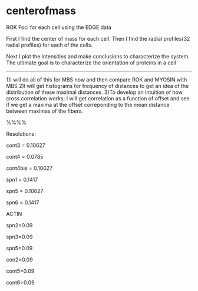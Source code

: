 centerofmass
============

ROK Foci for each cell using the EDGE data

First I find the center of mass for each cell. Then I find the radial profiles(32 radial profiles) for each of the cells. 

Next I plot the intensities and make conclusions to characterize the system. The ultimate goal is to characterize the orientation
of proteins in a cell

************************************

1)I will do all of this for MBS now and then compare ROK and MYOSIN with MBS
2)I will get histograms for frequency of distances to get an idea of the distribution of these maximal distances.
3)To develop an intuition of how cross correlation works; I will get correlation as a function of offset and see if we get a maxima at the offset correponding to the mean distance between maximas of the fibers.

%%%%

Resolutions:

cont3 = 0.10627

cont4 = 0.0785

cont4bis = 0.10627

spn1 = 0.1417

spn5 = 0.10627

spn6 = 0.1417

ACTIN

spn2=0.09

spn3=0.09

spn5=0.09

con2=0.09

cont5=0.09

cont6=0.09

